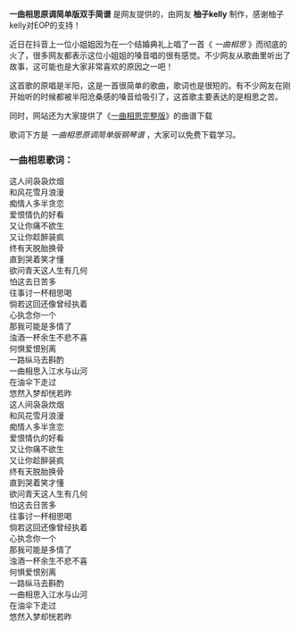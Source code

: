 

**一曲相思原调简单版双手简谱** 是网友提供的，由网友 **柚子kelly** 制作，感谢柚子kelly对EOP的支持！

近日在抖音上一位小姐姐因为在一个结婚典礼上唱了一首《 _一曲相思_
》而彻底的火了，很多网友都表示这位小姐姐的嗓音唱的很有感觉。不少网友从歌曲里听出了故事，这可能也是大家非常喜欢的原因之一吧！

这首歌的原唱是半阳，这是一首很简单的歌曲，歌词也是很短的。有不少网友在刚开始听的时候都被半阳沧桑感的嗓音给吸引了，这首歌主要表达的是相思之苦。

同时，网站还为大家提供了《[一曲相思完整版](Music-10022-一曲相思-欲问青天这人生有几何-抖音爆火.html "一曲相思完整版")》的曲谱下载

歌词下方是 _一曲相思原调简单版钢琴谱_ ，大家可以免费下载学习。

### 一曲相思歌词：

这人间袅袅炊烟  
和风花雪月浪漫  
痴情人多半贪恋  
爱恨情仇的好看  
又让你痛不欲生  
又让你趁醉装疯  
终有天脱胎换骨  
直到哭着笑才懂  
欲问青天这人生有几何  
怕这去日苦多  
往事讨一杯相思喝  
倘若这回还像曾经执着  
心执念你一个  
那我可能是多情了  
浊酒一杯余生不悲不喜  
何惧爱恨别离  
一路纵马去斟酌  
一曲相思入江水与山河  
在油伞下走过  
悠然入梦却恍若昨  
这人间袅袅炊烟  
和风花雪月浪漫  
痴情人多半贪恋  
爱恨情仇的好看  
又让你痛不欲生  
又让你趁醉装疯  
终有天脱胎换骨  
直到哭着笑才懂  
欲问青天这人生有几何  
怕这去日苦多  
往事讨一杯相思喝  
倘若这回还像曾经执着  
心执念你一个  
那我可能是多情了  
浊酒一杯余生不悲不喜  
何惧爱恨别离  
一路纵马去斟酌  
一曲相思入江水与山河  
在油伞下走过  
悠然入梦却恍若昨

